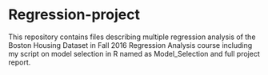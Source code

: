 # Regression-project
This repository contains files describing multiple regression analysis of the Boston Housing Dataset in Fall 2016 Regression Analysis course including my script on model selection in R named as Model_Selection and full project report.
